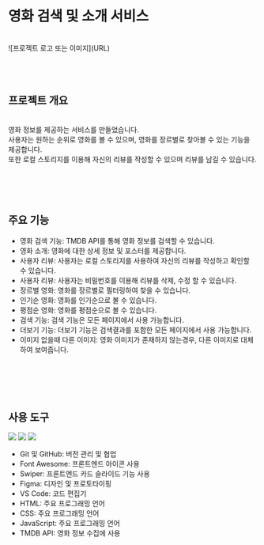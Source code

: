 # 영화 검색 및 소개 서비스

<br/>
![프로젝트 로고 또는 이미지](URL)
<br/>
<br/>
<br/>
<br/>

## 프로젝트 개요

<br/>
영화 정보를 제공하는 서비스를 만들었습니다.<br/>
사용자는 원하는 순위로 영화를 볼 수 있으며, 영화를 장르별로 찾아볼 수 있는 기능을 제공합니다.<br/>
또한 로컬 스토리지를 이용해 자신의 리뷰를 작성할 수 있으며 리뷰를 남길 수 있습니다.<br/>
<br/>
<br/>
<br/>
<br/>

## 주요 기능

- 영화 검색 기능: TMDB API를 통해 영화 정보를 검색할 수 있습니다.
- 영화 소개: 영화에 대한 상세 정보 및 포스터를 제공합니다.
- 사용자 리뷰: 사용자는 로컬 스토리지를 사용하여 자신의 리뷰를 작성하고 확인할 수 있습니다.
- 사용자 리뷰: 사용자는 비밀번호를 이용해 리뷰를 삭제, 수정 할 수 있습니다.
- 장르별 영화: 영화를 장르별로 필터링하여 찾을 수 있습니다.
- 인기순 영화: 영화를 인기순으로 볼 수 있습니다.
- 평점순 영화: 영화를 평점순으로 볼 수 있습니다.
- 검색 기능: 검색 기능은 모든 페이지에서 사용 가능합니다.
- 더보기 기능: 더보기 기능은 검색결과를 포함한 모든 페이지에서 사용 가능합니다.
- 이미지 없을때 다른 이미지: 영화 이미지가 존재하지 않는경우, 다른 이미지로 대체하여 보여줍니다.

<br/>
<br/>
<br/>
<br/>

## 사용 도구

<img src="https://img.shields.io/badge/HTML5-E34F26?style=for-the-badge&logo=HTML5&logoColor=white"/>
<img src="https://img.shields.io/badge/CAA-1572B6?style=for-the-badge&logo=CSS&logoColor=white"/>
<img src="https://img.shields.io/badge/JavaScript-F7DF1E?style=for-the-badge&logo=JavaScript&logoColor=white"/>

- Git 및 GitHub: 버전 관리 및 협업
- Font Awesome: 프론트엔드 아이콘 사용
- Swiper: 프론트엔드 카드 슬라이드 기능 사용
- Figma: 디자인 및 프로토타이핑
- VS Code: 코드 편집기
- HTML: 주요 프로그래밍 언어
- CSS: 주요 프로그래밍 언어
- JavaScript: 주요 프로그래밍 언어
- TMDB API: 영화 정보 수집에 사용

